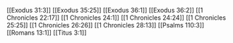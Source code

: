[[Exodus 31:3]]
[[Exodus 35:25]]
[[Exodus 36:1]]
[[Exodus 36:2]]
[[1 Chronicles 22:17]]
[[1 Chronicles 24:1]]
[[1 Chronicles 24:24]]
[[1 Chronicles 25:25]]
[[1 Chronicles 26:26]]
[[1 Chronicles 28:13]]
[[Psalms 110:3]]
[[Romans 13:1]]
[[Titus 3:1]]
